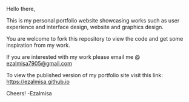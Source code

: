 Hello there,

This is my personal portfolio website showcasing works such as user experience and interface design, website and graphics design.

You are welcome to fork this repository to view the code and get some inspiration from my work.

If you are interested with my work please email me @ ezalmisa7905@gmail.com

To view the published version of my portfolio site visit this link: https://ezalmisa.github.io


Cheers!
-Ezalmisa

